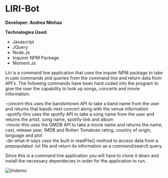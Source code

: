 # LIRI-Bot

**Developer: Andrea Minhas**

**Technologies Used:**
- Javascript 
- JQuery 
- Node.Js 
- Inquirer NPM Package 
- Moment.Js 

Liri is a command line application that uses the inquier NPM package to take in user commands and queries from the command line and return data from API's. The following commands have been hard coded into the program to give the user the capability to look up songs, concerts and movie information:

-concert-this	uses the bandsintown API to take a band name from the user and returns that bands next concert along with the venue information
<br>
-spotify-this	uses the spotify API to take a song name from the user and returns the artist, song name, spotify-link and album
<br>
-movie-this	uses the OMDB API to take a movie name and returns the name, cast, release year, IMDB and Rotten Tomatoes rating, country of origin, language and plot
<br>
-do-what-it-says uses the built in readFile() method to access data from a prepopulated .txt file and return its information as a command/search query.

Since this is a command line application you will have to clone it down and install the necessary dependecies in order for the application to run. 

![liridemo](https://user-images.githubusercontent.com/44379703/53207645-e1a00400-35f9-11e9-8b48-a762895a13d7.gif)

